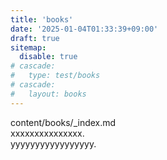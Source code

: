 ```yaml
---
title: 'books'
date: '2025-01-04T01:33:39+09:00'
draft: true
sitemap: 
  disable: true
# cascade:
#   type: test/books
# cascade:
#   layout: books
---
```


content/books/_index.md  
xxxxxxxxxxxxxxx.  
yyyyyyyyyyyyyyyyy.
